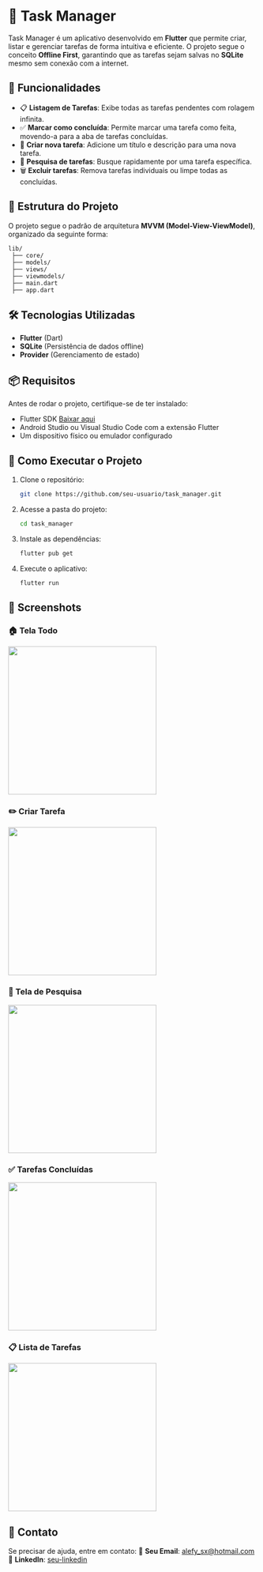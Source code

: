 # 📌 Task Manager

Task Manager é um aplicativo desenvolvido em **Flutter** que permite criar, listar e gerenciar tarefas de forma intuitiva e eficiente. O projeto segue o conceito **Offline First**, garantindo que as tarefas sejam salvas no **SQLite** mesmo sem conexão com a internet.

## 🚀 Funcionalidades
- 📋 **Listagem de Tarefas**: Exibe todas as tarefas pendentes com rolagem infinita.
- ✅ **Marcar como concluída**: Permite marcar uma tarefa como feita, movendo-a para a aba de tarefas concluídas.
- 📝 **Criar nova tarefa**: Adicione um título e descrição para uma nova tarefa.
- 🔎 **Pesquisa de tarefas**: Busque rapidamente por uma tarefa específica.
- 🗑️ **Excluir tarefas**: Remova tarefas individuais ou limpe todas as concluídas.

## 📂 Estrutura do Projeto
O projeto segue o padrão de arquitetura **MVVM (Model-View-ViewModel)**, organizado da seguinte forma:
```
lib/
 ├── core/              
 ├── models/            
 ├── views/             
 ├── viewmodels/  
 ├── main.dart          
 ├── app.dart 
```

## 🛠️ Tecnologias Utilizadas
- **Flutter** (Dart)
- **SQLite** (Persistência de dados offline)
- **Provider** (Gerenciamento de estado)

## 📦 Requisitos
Antes de rodar o projeto, certifique-se de ter instalado:
- Flutter SDK [Baixar aqui](https://flutter.dev/docs/get-started/install)
- Android Studio ou Visual Studio Code com a extensão Flutter
- Um dispositivo físico ou emulador configurado

## 🚀 Como Executar o Projeto
1. Clone o repositório:
   ```sh
   git clone https://github.com/seu-usuario/task_manager.git
   ```
2. Acesse a pasta do projeto:
   ```sh
   cd task_manager
   ```
3. Instale as dependências:
   ```sh
   flutter pub get
   ```
4. Execute o aplicativo:
   ```sh
   flutter run
   ```

## 📸 Screenshots

### 🏠 Tela Todo
<img src="assets/screenshots/todo.jpg" width="300">

### ✏️ Criar Tarefa
<img src="assets/screenshots/create.jpg" width="300">

### 🔎 Tela de Pesquisa
<img src="assets/screenshots/search.jpg" width="300">

### ✅ Tarefas Concluídas
<img src="assets/screenshots/done.jpg" width="300">

### 📋 Lista de Tarefas
<img src="assets/screenshots/todolist.jpg" width="300">


## 📩 Contato
Se precisar de ajuda, entre em contato:
📧 **Seu Email**: alefy_sx@hotmail.com  
💼 **LinkedIn**: [seu-linkedin](https://www.linkedin.com/in/alefy-xavier-developer/)

